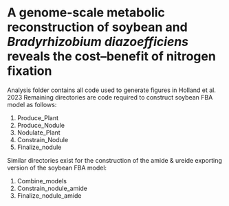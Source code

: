 # A genome-scale metabolic reconstruction of soybean and *Bradyrhizobium diazoefficiens* reveals the cost–benefit of nitrogen fixation

Analysis folder contains all code used to generate figures in Holland et al. 2023
Remaining directories are code required to construct soybean FBA model as follows:
1. Produce_Plant
2. Produce_Nodule
3. Nodulate_Plant
4. Constrain_Nodule
5. Finalize_nodule

Similar directories exist for the construction of the amide & ureide exporting version of the soybean FBA model:
1. Combine_models
2. Constrain_nodule_amide
3. Finalize_nodule_amide 

